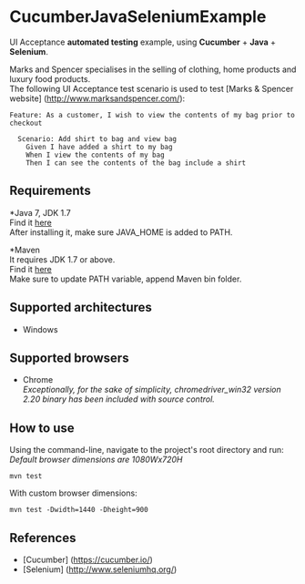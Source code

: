 # CucumberJavaSeleniumExample
UI Acceptance **automated testing** example, using **Cucumber** + **Java** + **Selenium**.

Marks and Spencer specialises in the selling of clothing, home products and luxury food products.  
The following UI Acceptance test scenario is used to test [Marks & Spencer website] (http://www.marksandspencer.com/):
```
Feature: As a customer, I wish to view the contents of my bag prior to checkout

  Scenario: Add shirt to bag and view bag
    Given I have added a shirt to my bag
    When I view the contents of my bag
    Then I can see the contents of the bag include a shirt
```

## Requirements
*Java 7, JDK 1.7  
Find it [here](http://www.oracle.com/technetwork/java/javase/downloads/jdk7-downloads-1880260.html)  
After installing it, make sure JAVA_HOME is added to PATH.  

*Maven  
It requires JDK 1.7 or above.  
Find it [here](https://maven.apache.org/download.cgi)  
Make sure to update PATH variable, append Maven bin folder.

## Supported architectures
* Windows

## Supported browsers
* Chrome  
*Exceptionally, for the sake of simplicity, chromedriver_win32 version 2.20 binary has been included with source control.*

## How to use
Using the command-line, navigate to the project's root directory and run:
*Default browser dimensions are 1080Wx720H*
```
mvn test
```
With custom browser dimensions:
```
mvn test -Dwidth=1440 -Dheight=900
```

## References
* [Cucumber] (https://cucumber.io/)
* [Selenium] (http://www.seleniumhq.org/)
